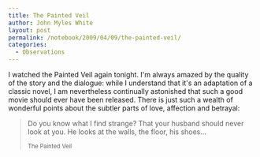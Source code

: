 ```yaml
---
title: The Painted Veil
author: John Myles White
layout: post
permalink: /notebook/2009/04/09/the-painted-veil/
categories:
  - Observations
---
```


I watched the Painted Veil again tonight. I'm always amazed by the quality of the story and the dialogue: while I understand that it's an adaptation of a classic novel, I am nevertheless continually astonished that such a good movie should ever have been released. There is just such a wealth of wonderful points about the subtler parts of love, affection and betrayal:

<blockquote>
<p>Do you know what I find strange? That your husband should never look at you. He looks at the walls, the floor, his shoes...</p>

<small>The Painted Veil</small>
</blockquote>
